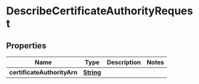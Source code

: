

# DescribeCertificateAuthorityRequest


## Properties

| Name | Type | Description | Notes |
|------------ | ------------- | ------------- | -------------|
|**certificateAuthorityArn** | [**String**](String.md) |  |  |



